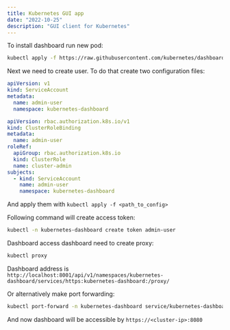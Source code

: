 ```yaml
---
title: Kubernetes GUI app
date: "2022-10-25"
description: "GUI client for Kubernetes"
---
```



To install dashboard run new pod:

```bash
kubectl apply -f https://raw.githubusercontent.com/kubernetes/dashboard/v2.7.0/aio/deploy/recommended.yaml
```

Next we need to create user. To do that create two configuration files:

```yml
apiVersion: v1
kind: ServiceAccount
metadata:
  name: admin-user
  namespace: kubernetes-dashboard
```

```yml
apiVersion: rbac.authorization.k8s.io/v1
kind: ClusterRoleBinding
metadata:
  name: admin-user
roleRef:
  apiGroup: rbac.authorization.k8s.io
  kind: ClusterRole
  name: cluster-admin
subjects:
  - kind: ServiceAccount
    name: admin-user
    namespace: kubernetes-dashboard
```

And apply them with `kubectl apply -f <path_to_config>`

Following command will create access token:

```bash
kubectl -n kubernetes-dashboard create token admin-user
```

Dashboard access dashboard need to create proxy:

```bash
kubectl proxy
```

Dashboard address is `http://localhost:8001/api/v1/namespaces/kubernetes-dashboard/services/https:kubernetes-dashboard:/proxy/`


Or alternatively make port forwarding:

```bash
kubectl port-forward -n kubernetes-dashboard service/kubernetes-dashboard 8080:443 --address 0.0.0.0
```

And now dashboard will be accessible by `https://<cluster-ip>:8080`
